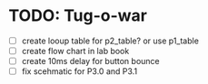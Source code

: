 TODO: Tug-o-war 
===============

- [ ] create looup table for p2_table? or use p1_table
- [ ] create flow chart in lab book
- [ ] create 10ms delay for button bounce
- [ ] fix scehmatic for P3.0 and P3.1